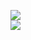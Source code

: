 [![](https://img.shields.io/badge/Made%20With-Github%20Spray-lightgrey.svg?style=for-the-badge&logo=github)](https://github.com/Annihil/github-spray#1439)  
[![](https://i.imgur.com/2DrTn0Z.gif)](https://github.com/Annihil/github-spray)